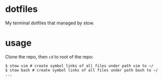 # dotfiles

My terminal dotfiles that managed by stow.

# usage

Clone the repo, then `cd` to root of the repo:

```
$ stow vim # create symbol links of all files under path vim to ~/
$ stow bash # create symbol links of all files under path bash to ~/
...
```
